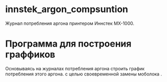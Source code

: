 # innstek_argon_compsuntion
Журнал потребления аргона принтером Иннстек МХ-1000.
# Программа для построения граффиков
Основываясь на журналах потребления аргона  строить график потребления этого аргона.
с целью своевременной замены моболока .
